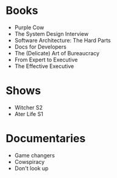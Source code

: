 # Books

- Purple Cow
- The System Design Interview
- Software Architecture: The Hard Parts
- Docs for Developers
- The (Delicate) Art of Bureaucracy 
- From Expert to Executive
- The Effective Executive

# Shows

- Witcher S2
- Ater Life S1

# Documentaries

- Game changers
- Cowspiracy
- Don't look up

